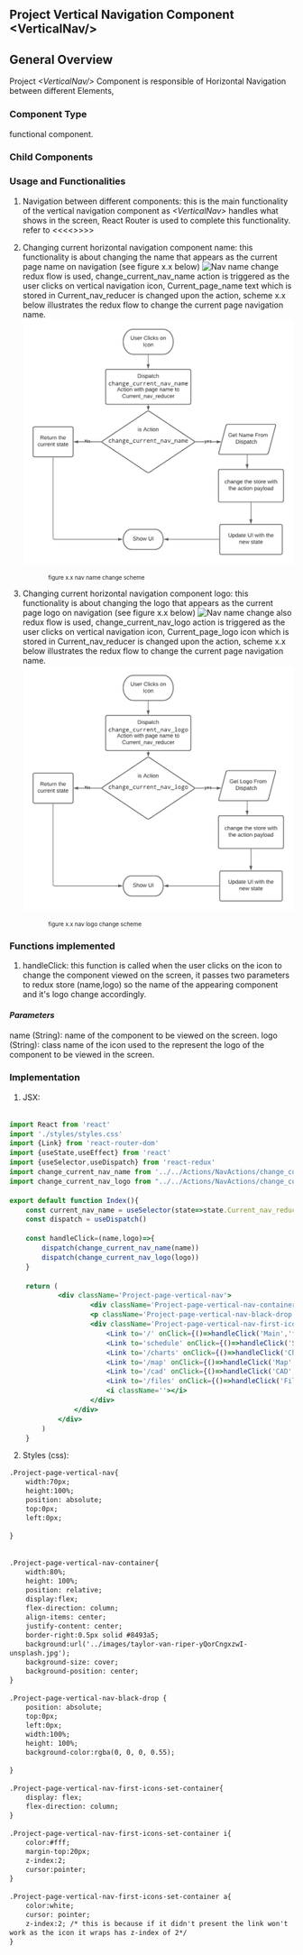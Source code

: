 ## Project Vertical Navigation Component \<VerticalNav/>

## General Overview

Project *\<VerticalNav/>* Component is responsible of Horizontal Navigation between different Elements,

### Component Type

functional component.

### Child Components


### Usage and Functionalities

1. Navigation between different components:
    this is the main functionality of the vertical navigation component as *\<VerticalNav>* handles what shows in the screen, React Router is used to complete this functionality. refer to <<<<<link to react router implementation goes here >>>>> 

2. Changing current horizontal navigation component name:
    this functionality is about changing the name that appears as the current page name on navigation (see figure x.x below)
    ![Nav name change ]()
    redux flow is used, change_current_nav_name action is triggered as the user clicks on vertical navigation icon, Current_page_name text which is stored in Current_nav_reducer is changed upon the action, scheme x.x below illustrates the redux flow to change the current page navigation name.
    ![Nav name change Scheme](./images/Nav_link_name_change.png)
    <p style='margin-left:45px;font-size:10px'>figure x.x nav name change scheme</p>

3. Changing current horizontal navigation component logo:
    this functionality is about changing the logo that appears as the current page logo on navigation (see figure x.x below)
    ![Nav name change ]()
    also redux flow is used, change_current_nav_logo action is triggered as the user clicks on vertical navigation icon, Current_page_logo icon which is stored in Current_nav_reducer is changed upon the action, scheme x.x below illustrates the redux flow to change the current page navigation name.
    ![Nav name change Scheme](./images/Nav_link_logo_change.png)
    <p style='margin-left:45px;font-size:10px'>figure x.x nav logo change scheme</p>

### Functions implemented

1. handleClick:
    this function is called when the user clicks on the icon to change the component viewed on the screen, it passes two parameters to redux store (name,logo) so the name of the appearing component and it's logo change accordingly.

#### *Parameters*

name (String): name of the component to be viewed on the  screen. 
logo (String): class name of the icon used to the represent the logo of the component to be viewed in the screen.

### Implementation

1. JSX:

~~~jsx

import React from 'react'
import './styles/styles.css'
import {Link} from 'react-router-dom'
import {useState,useEffect} from 'react'
import {useSelector,useDispatch} from 'react-redux'
import change_current_nav_name from '../../Actions/NavActions/change_current_name'
import change_current_nav_logo from "../../Actions/NavActions/change_current_logo";

export default function Index(){
    const current_nav_name = useSelector(state=>state.Current_nav_reducer.current_name)
    const dispatch = useDispatch()
    
    const handleClick=(name,logo)=>{
        dispatch(change_current_nav_name(name))
        dispatch(change_current_nav_logo(logo))
    }
    
    return (
            <div className='Project-page-vertical-nav'>
                    <div className='Project-page-vertical-nav-container'>
                    <p className='Project-page-vertical-nav-black-drop'></p>
                    <div className='Project-page-vertical-nav-first-icons-set-container'>
                        <Link to='/' onClick={()=>handleClick('Main','fa fa-home')}><i className='fa fa-home'></i></Link>                               
                        <Link to='schedule' onClick={()=>handleClick('Schedule','fas fa-calendar-alt')}><i className='fas fa-calendar-alt'></i></Link>  
                        <Link to='/charts' onClick={()=>handleClick('Charts','fas fa-chart-pie')}><i className='fas fa-chart-pie'></i></Link>
                        <Link to='/map' onClick={()=>handleClick('Map','fas fa-map')}><i className='fas fa-map'></i></Link>
                        <Link to='/cad' onClick={()=>handleClick('CAD','fas fa-clone')}><i className='fas fa-clone'></i></Link>
                        <Link to='/files' onClick={()=>handleClick('Files','fas fa-folder')}><i className='fas fa-folder'></i></Link>
                        <i className=''></i>
                    </div>
                </div>          
            </div>
        )
    }
~~~

2. Styles (css):
~~~
.Project-page-vertical-nav{
    width:70px; 
    height:100%; 
    position: absolute;
    top:0px; 
    left:0px; 

}


.Project-page-vertical-nav-container{
    width:80%; 
    height: 100%;
    position: relative;
    display:flex;
    flex-direction: column; 
    align-items: center;
    justify-content: center;
    border-right:0.5px solid #8493a5; 
    background:url('../images/taylor-van-riper-yQorCngxzwI-unsplash.jpg');
    background-size: cover;
    background-position: center; 
}

.Project-page-vertical-nav-black-drop {
    position: absolute;
    top:0px; 
    left:0px; 
    width:100%; 
    height: 100%;
    background-color:rgba(0, 0, 0, 0.55);
    
}

.Project-page-vertical-nav-first-icons-set-container{
    display: flex;
    flex-direction: column;
}

.Project-page-vertical-nav-first-icons-set-container i{
    color:#fff;
    margin-top:20px; 
    z-index:2; 
    cursor:pointer; 
}

.Project-page-vertical-nav-first-icons-set-container a{
    color:white; 
    cursor: pointer;
    z-index:2; /* this is because if it didn't present the link won't work as the icon it wraps has z-index of 2*/
}
~~~
